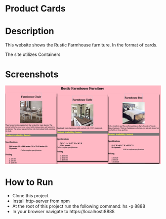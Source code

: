 # Product Cards 

# Description
This website shows the Rustic Farmhouse furniture. In the format of cards.

The site utilizes Containers

# Screenshots

![Main View](https://github.com/aleshakay/product-cards/blob/master/screenshots/Screen%20Shot%202019-10-01%20at%2015.02.38.png)


# How to Run

* Clone this project
* Install http-server from npm
* At the root of this project run the following command: hs -p 8888
* In your browser navigate to https://localhost:8888